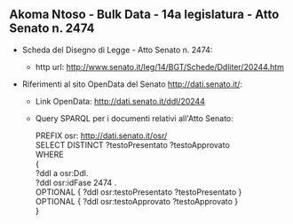 ## Akoma Ntoso - Bulk Data - 14a legislatura - Atto Senato n. 2474 ##

* Scheda del Disegno di Legge - Atto Senato n. 2474:
	* http url: http://www.senato.it/leg/14/BGT/Schede/Ddliter/20244.htm

* Riferimenti al sito OpenData del Senato http://dati.senato.it/:
	* Link OpenData: http://dati.senato.it/ddl/20244
	* Query SPARQL per i documenti relativi all'Atto Senato:

        PREFIX osr: <http://dati.senato.it/osr/>  
		SELECT DISTINCT ?testoPresentato ?testoApprovato  
		WHERE  
		{  
		    ?ddl a osr:Ddl.  
		    ?ddl osr:idFase 2474 .  
		    OPTIONAL { ?ddl osr:testoPresentato ?testoPresentato }  
		    OPTIONAL { ?ddl osr:testoApprovato ?testoApprovato }  
		}
		